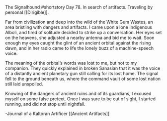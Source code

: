 The Signalhound
#shortstory
Day 78.
In search of artifacts.
Traveling by personal [[Dirigible]].

Far from civilization and deep into the wild of the White Gum Wastes, an area bristling with dangers and artifacts. I came upon a lone Indigenous Alboli, and tired of solitude decided to strike up a conversation. Her eyes set on the heavens, she adjusted a nearby antenna and bid me to wait. Soon enough my eyes caught the glint of an ancient orbital against the rising dawn, and in her radio came to life the lonely buzz of a machine-speech voice.

The meaning of the orbital’s words was lost to me, but not to my companion. They quickly explained in broken Sanasian that it was the voice of a distantly ancient planetary gun still calling for its lost home. The signal fell to the ground beneath us, where the command vault of some lost nation still laid unspoiled.

Knowing of the dangers of ancient ruins and of its guardians, I excused myself on some false pretext. Once I was sure to be out of sight, I started running, and did not stop until nightfall.

-Journal of a Kaltoran Artificer
[[Ancient Artifacts]]

